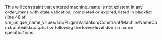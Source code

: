 This will constraint that entered machine_name is not existent in any 
order_items with state validation, completed or expired, listed in 
blacklist (line 48 of vm_unique_name_values/src/Plugin/Validation/Constraint/MachineNameConstraintValidator.php) 
or following the lower-level domain name specifications.
